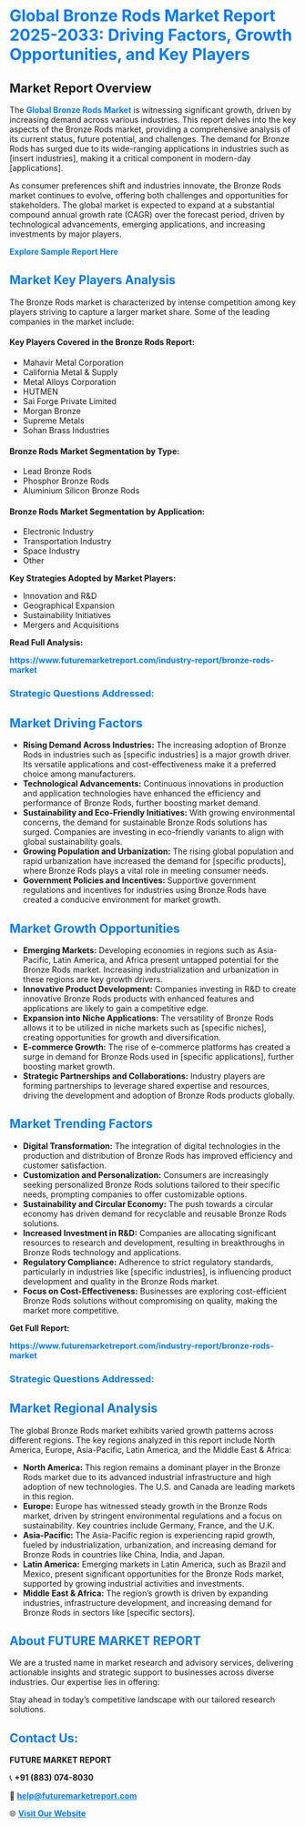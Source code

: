 <h1 style="color: #007BFF;">Global Bronze Rods Market Report 2025-2033: Driving Factors, Growth Opportunities, and Key Players</h1>

<section id="overview">
<h2>Market Report Overview</h2>
<p>The <a href="https://www.futuremarketreport.com/industry-report/bronze-rods-market" style="color: #007BFF; text-decoration: none;"><strong>Global Bronze Rods Market</strong></a> is witnessing significant growth, driven by increasing demand across various industries. This report delves into the key aspects of the Bronze Rods market, providing a comprehensive analysis of its current status, future potential, and challenges. The demand for Bronze Rods has surged due to its wide-ranging applications in industries such as [insert industries], making it a critical component in modern-day [applications].</p>
<p>As consumer preferences shift and industries innovate, the Bronze Rods market continues to evolve, offering both challenges and opportunities for stakeholders. The global market is expected to expand at a substantial compound annual growth rate (CAGR) over the forecast period, driven by technological advancements, emerging applications, and increasing investments by major players.</p>
</section>

<section id="overview">
<p><a href="https://www.futuremarketreport.com/request-sample/reportId=107245" style="color: #007BFF; text-decoration: none;"><strong>Explore Sample Report Here</strong></a></p>
</section>

<section id="key-players">
<h2 style="color: #007BFF;">Market Key Players Analysis</h2>
<p>The Bronze Rods market is characterized by intense competition among key players striving to capture a larger market share. Some of the leading companies in the market include:</p>
<h4>Key Players Covered in the Bronze Rods Report:</h4>
<ul><li>Mahavir Metal Corporation</li><li>California Metal &amp; Supply</li><li>Metal Alloys Corporation</li><li>HUTMEN</li><li>Sai Forge Private Limited</li><li>Morgan Bronze</li><li>Supreme Metals</li><li>Sohan Brass Industries</li></ul>
<h4>Bronze Rods Market Segmentation by Type:</h4>
<ul><li>Lead Bronze Rods</li><li>Phosphor Bronze Rods</li><li>Aluminium Silicon Bronze Rods</li></ul>

<h4>Bronze Rods Market Segmentation by Application:</h4>
<ul><li>Electronic Industry</li><li>Transportation Industry</li><li>Space Industry</li><li>Other</li></ul>
<p><strong>Key Strategies Adopted by Market Players:</strong></p>
<ul>
<li>Innovation and R&D</li>
<li>Geographical Expansion</li>
<li>Sustainability Initiatives</li>
<li>Mergers and Acquisitions</li>
</ul>
</section>

<section>
<p><strong>Read Full Analysis: </strong></p><a href="https://www.futuremarketreport.com/industry-report/bronze-rods-market" style="color: #007BFF; text-decoration: none;"><strong>https://www.futuremarketreport.com/industry-report/bronze-rods-market</strong></a>
<h3 style="color: #007BFF;">Strategic Questions Addressed:</h3>
</section>

<section id="driving-factors">
<h2 style="color: #007BFF;">Market Driving Factors</h2>
<ul>
<li><strong>Rising Demand Across Industries:</strong> The increasing adoption of Bronze Rods in industries such as [specific industries] is a major growth driver. Its versatile applications and cost-effectiveness make it a preferred choice among manufacturers.</li>
<li><strong>Technological Advancements:</strong> Continuous innovations in production and application technologies have enhanced the efficiency and performance of Bronze Rods, further boosting market demand.</li>
<li><strong>Sustainability and Eco-Friendly Initiatives:</strong> With growing environmental concerns, the demand for sustainable Bronze Rods solutions has surged. Companies are investing in eco-friendly variants to align with global sustainability goals.</li>
<li><strong>Growing Population and Urbanization:</strong> The rising global population and rapid urbanization have increased the demand for [specific products], where Bronze Rods plays a vital role in meeting consumer needs.</li>
<li><strong>Government Policies and Incentives:</strong> Supportive government regulations and incentives for industries using Bronze Rods have created a conducive environment for market growth.</li>
</ul>
</section>

<section id="growth-opportunities">
<h2 style="color: #007BFF;">Market Growth Opportunities</h2>
<ul>
<li><strong>Emerging Markets:</strong> Developing economies in regions such as Asia-Pacific, Latin America, and Africa present untapped potential for the Bronze Rods market. Increasing industrialization and urbanization in these regions are key growth drivers.</li>
<li><strong>Innovative Product Development:</strong> Companies investing in R&D to create innovative Bronze Rods products with enhanced features and applications are likely to gain a competitive edge.</li>
<li><strong>Expansion into Niche Applications:</strong> The versatility of Bronze Rods allows it to be utilized in niche markets such as [specific niches], creating opportunities for growth and diversification.</li>
<li><strong>E-commerce Growth:</strong> The rise of e-commerce platforms has created a surge in demand for Bronze Rods used in [specific applications], further boosting market growth.</li>
<li><strong>Strategic Partnerships and Collaborations:</strong> Industry players are forming partnerships to leverage shared expertise and resources, driving the development and adoption of Bronze Rods products globally.</li>
</ul>
</section>

<section id="trending-factors">
<h2 style="color: #007BFF;">Market Trending Factors</h2>
<ul>
<li><strong>Digital Transformation:</strong> The integration of digital technologies in the production and distribution of Bronze Rods has improved efficiency and customer satisfaction.</li>
<li><strong>Customization and Personalization:</strong> Consumers are increasingly seeking personalized Bronze Rods solutions tailored to their specific needs, prompting companies to offer customizable options.</li>
<li><strong>Sustainability and Circular Economy:</strong> The push towards a circular economy has driven demand for recyclable and reusable Bronze Rods solutions.</li>
<li><strong>Increased Investment in R&D:</strong> Companies are allocating significant resources to research and development, resulting in breakthroughs in Bronze Rods technology and applications.</li>
<li><strong>Regulatory Compliance:</strong> Adherence to strict regulatory standards, particularly in industries like [specific industries], is influencing product development and quality in the Bronze Rods market.</li>
<li><strong>Focus on Cost-Effectiveness:</strong> Businesses are exploring cost-efficient Bronze Rods solutions without compromising on quality, making the market more competitive.</li>
</ul>
</section>

<section>
<p><strong>Get Full Report: </strong></p><a href="https://www.futuremarketreport.com/industry-report/bronze-rods-market" style="color: #007BFF; text-decoration: none;"><strong>https://www.futuremarketreport.com/industry-report/bronze-rods-market</strong></a>
<h3 style="color: #007BFF;">Strategic Questions Addressed:</h3>
</section>


<section id="regional-analysis">
<h2 style="color: #007BFF;">Market Regional Analysis</h2>
<p>The global Bronze Rods market exhibits varied growth patterns across different regions. The key regions analyzed in this report include North America, Europe, Asia-Pacific, Latin America, and the Middle East & Africa:</p>
<ul>
<li><strong>North America:</strong> This region remains a dominant player in the Bronze Rods market due to its advanced industrial infrastructure and high adoption of new technologies. The U.S. and Canada are leading markets in this region.</li>
<li><strong>Europe:</strong> Europe has witnessed steady growth in the Bronze Rods market, driven by stringent environmental regulations and a focus on sustainability. Key countries include Germany, France, and the U.K.</li>
<li><strong>Asia-Pacific:</strong> The Asia-Pacific region is experiencing rapid growth, fueled by industrialization, urbanization, and increasing demand for Bronze Rods in countries like China, India, and Japan.</li>
<li><strong>Latin America:</strong> Emerging markets in Latin America, such as Brazil and Mexico, present significant opportunities for the Bronze Rods market, supported by growing industrial activities and investments.</li>
<li><strong>Middle East & Africa:</strong> The region’s growth is driven by expanding industries, infrastructure development, and increasing demand for Bronze Rods in sectors like [specific sectors].</li>
</ul>
</section>

<footer>
<h2 style="color: #007BFF;">About FUTURE MARKET REPORT</h2>
<p>We are a trusted name in market research and advisory services, delivering actionable insights and strategic support to businesses across diverse industries. Our expertise lies in offering:</p>

<p>Stay ahead in today’s competitive landscape with our tailored research solutions.</p>

<h2 style="color: #007BFF;">Contact Us:</h2>
<p><strong>FUTURE MARKET REPORT</strong></p>
<p>📞 <strong>+91 (883) 074-8030</strong></p>
<p>📧 <strong><a href="mailto:help@futuremarketreport.com" style="color: #007BFF;">help@futuremarketreport.com</a></strong></p>
<p>🌐 <strong><a href="https://www.futuremarketreport.com/" style="color: #007BFF;">Visit Our Website</a></strong></p>
</footer>